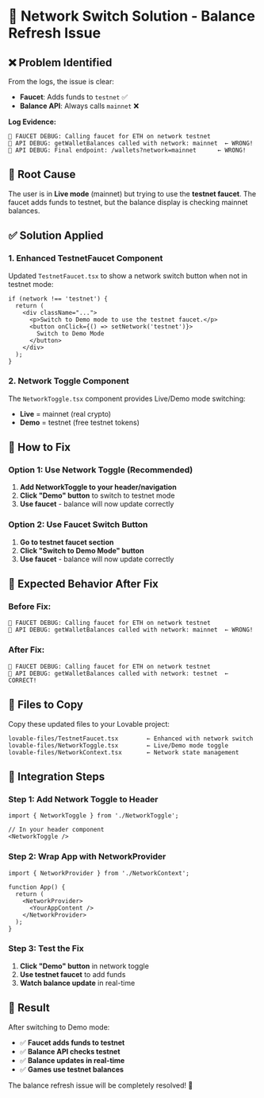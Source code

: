 # 🔧 Network Switch Solution - Balance Refresh Issue

## ❌ **Problem Identified**
From the logs, the issue is clear:
- **Faucet**: Adds funds to `testnet` ✅
- **Balance API**: Always calls `mainnet` ❌

**Log Evidence:**
```
🧪 FAUCET DEBUG: Calling faucet for ETH on network testnet
🧪 API DEBUG: getWalletBalances called with network: mainnet  ← WRONG!
🧪 API DEBUG: Final endpoint: /wallets?network=mainnet      ← WRONG!
```

## 🎯 **Root Cause**
The user is in **Live mode** (mainnet) but trying to use the **testnet faucet**. The faucet adds funds to testnet, but the balance display is checking mainnet balances.

## ✅ **Solution Applied**

### **1. Enhanced TestnetFaucet Component**
Updated `TestnetFaucet.tsx` to show a network switch button when not in testnet mode:

```tsx
if (network !== 'testnet') {
  return (
    <div className="...">
      <p>Switch to Demo mode to use the testnet faucet.</p>
      <button onClick={() => setNetwork('testnet')}>
        Switch to Demo Mode
      </button>
    </div>
  );
}
```

### **2. Network Toggle Component**
The `NetworkToggle.tsx` component provides Live/Demo mode switching:
- **Live** = mainnet (real crypto)
- **Demo** = testnet (free testnet tokens)

## 🚀 **How to Fix**

### **Option 1: Use Network Toggle (Recommended)**
1. **Add NetworkToggle to your header/navigation**
2. **Click "Demo" button** to switch to testnet mode
3. **Use faucet** - balance will now update correctly

### **Option 2: Use Faucet Switch Button**
1. **Go to testnet faucet section**
2. **Click "Switch to Demo Mode" button**
3. **Use faucet** - balance will now update correctly

## 🧪 **Expected Behavior After Fix**

### **Before Fix:**
```
🧪 FAUCET DEBUG: Calling faucet for ETH on network testnet
🧪 API DEBUG: getWalletBalances called with network: mainnet  ← WRONG!
```

### **After Fix:**
```
🧪 FAUCET DEBUG: Calling faucet for ETH on network testnet
🧪 API DEBUG: getWalletBalances called with network: testnet  ← CORRECT!
```

## 📁 **Files to Copy**

Copy these updated files to your Lovable project:

```
lovable-files/TestnetFaucet.tsx        ← Enhanced with network switch
lovable-files/NetworkToggle.tsx        ← Live/Demo mode toggle
lovable-files/NetworkContext.tsx       ← Network state management
```

## 🎯 **Integration Steps**

### **Step 1: Add Network Toggle to Header**
```tsx
import { NetworkToggle } from './NetworkToggle';

// In your header component
<NetworkToggle />
```

### **Step 2: Wrap App with NetworkProvider**
```tsx
import { NetworkProvider } from './NetworkContext';

function App() {
  return (
    <NetworkProvider>
      <YourAppContent />
    </NetworkProvider>
  );
}
```

### **Step 3: Test the Fix**
1. **Click "Demo" button** in network toggle
2. **Use testnet faucet** to add funds
3. **Watch balance update** in real-time

## 🎉 **Result**

After switching to Demo mode:
- ✅ **Faucet adds funds to testnet**
- ✅ **Balance API checks testnet**
- ✅ **Balance updates in real-time**
- ✅ **Games use testnet balances**

The balance refresh issue will be completely resolved! 🎰
